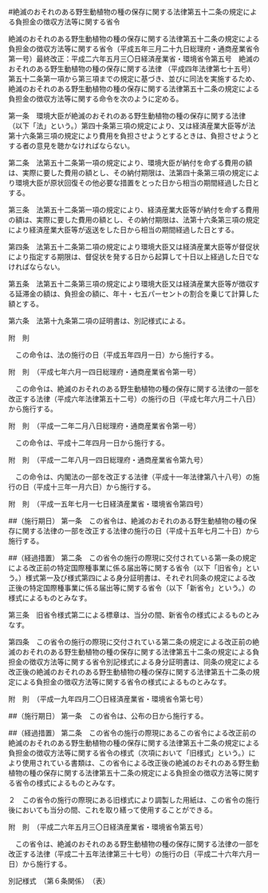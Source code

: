 #絶滅のおそれのある野生動植物の種の保存に関する法律第五十二条の規定による負担金の徴収方法等に関する省令


絶滅のおそれのある野生動植物の種の保存に関する法律第五十二条の規定による負担金の徴収方法等に関する省令（平成五年三月二十九日総理府・通商産業省令第一号）最終改正：平成二六年五月三〇日経済産業省・環境省令第五号　絶滅のおそれのある野生動植物の種の保存に関する法律
（平成四年法律第七十五号）第五十二条第一項から第三項までの規定に基づき、並びに同法を実施するため、絶滅のおそれのある野生動植物の種の保存に関する法律第五十二条の規定による負担金の徴収方法等に関する命令を次のように定める。

第一条　環境大臣が絶滅のおそれのある野生動植物の種の保存に関する法律
（以下「法」という。）第四十条第三項の規定により、又は経済産業大臣等が法第十六条第三項の規定により費用を負担させようとするときは、負担させようとする者の意見を聴かなければならない。



第二条　法第五十二条第一項の規定により、環境大臣が納付を命ずる費用の額は、実際に要した費用の額とし、その納付期限は、法第四十条第三項の規定により環境大臣が原状回復その他必要な措置をとった日から相当の期間経過した日とする。



第三条　法第五十二条第一項の規定により、経済産業大臣等が納付を命ずる費用の額は、実際に要した費用の額とし、その納付期限は、法第十六条第三項の規定により経済産業大臣等が返送をした日から相当の期間経過した日とする。



第四条　法第五十二条第二項の規定により環境大臣又は経済産業大臣等が督促状により指定する期限は、督促状を発する日から起算して十日以上経過した日でなければならない。



第五条　法第五十二条第三項の規定により環境大臣又は経済産業大臣等が徴収する延滞金の額は、負担金の額に、年十・七五パーセントの割合を乗じて計算した額とする。



第六条　法第十九条第二項の証明書は、別記様式による。




附　則


　この命令は、法の施行の日（平成五年四月一日）から施行する。


附　則　（平成七年六月一四日総理府・通商産業省令第一号）


　この命令は、絶滅のおそれのある野生動植物の種の保存に関する法律の一部を改正する法律（平成六年法律第五十二号）の施行の日（平成七年六月二十八日）から施行する。


附　則　（平成一二年二月八日総理府・通商産業省令第一号）


　この命令は、平成十二年四月一日から施行する。


附　則　（平成一二年八月一四日総理府・通商産業省令第九号）


　この命令は、内閣法の一部を改正する法律（平成十一年法律第八十八号）の施行の日（平成十三年一月六日）から施行する。


附　則　（平成一五年七月一七日経済産業省・環境省令第四号）


##（施行期日）
第一条　この省令は、絶滅のおそれのある野生動植物の種の保存に関する法律の一部を改正する法律の施行の日（平成十五年七月二十日）から施行する。



##（経過措置）
第二条　この省令の施行の際現に交付されている第一条の規定による改正前の特定国際種事業に係る届出等に関する省令（以下「旧省令」という。）様式第一及び様式第四による身分証明書は、それぞれ同条の規定による改正後の特定国際種事業に係る届出等に関する省令（以下「新省令」という。）の様式によるものとみなす。



第三条　旧省令様式第二による標章は、当分の間、新省令の様式によるものとみなす。



第四条　この省令の施行の際現に交付されている第二条の規定による改正前の絶滅のおそれのある野生動植物の種の保存に関する法律第五十二条の規定による負担金の徴収方法等に関する省令別記様式による身分証明書は、同条の規定による改正後の絶滅のおそれのある野生動植物の種の保存に関する法律第五十二条の規定による負担金の徴収方法等に関する省令の様式によるものとみなす。


附　則　（平成一九年四月二〇日経済産業省・環境省令第七号）


##（施行期日）
第一条　この省令は、公布の日から施行する。



##（経過措置）
第二条　この省令の施行の際現にあるこの省令による改正前の絶滅のおそれのある野生動植物の種の保存に関する法律第五十二条の規定による負担金の徴収方法等に関する省令の様式（次項において「旧様式」という。）により使用されている書類は、この省令による改正後の絶滅のおそれのある野生動植物の種の保存に関する法律第五十二条の規定による負担金の徴収方法等に関する省令の様式によるものとみなす。

２　この省令の施行の際現にある旧様式により調製した用紙は、この省令の施行後においても当分の間、これを取り繕って使用することができる。


附　則　（平成二六年五月三〇日経済産業省・環境省令第五号）


　この省令は、絶滅のおそれのある野生動植物の種の保存に関する法律の一部を改正する法律（平成二十五年法律第三十七号）の施行の日（平成二十六年六月一日）から施行する。


別記様式　（第６条関係）　（表）



